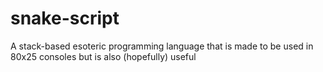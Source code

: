 # snake-script
A stack-based esoteric programming language that is made to be used in 80x25 consoles but is also (hopefully) useful
